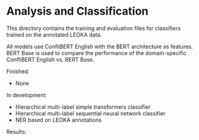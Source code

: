 # Analysis and Classification

This directory contains the training and evaluation files for classifiers trained on the annotated LEOKA data.

All models use ConfliBERT English with the BERT architecture as features. BERT Base is used to compare the performance of the domain-specific ConfliBERT English vs. BERT Base.

Finished:
* None

In development:
* Hierarchical multi-label simple transformers classifier
* Hierarchical multi-label sequential neural network classifier
* NER based on LEOKA annotations

Results:


